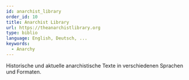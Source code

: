 ```yaml
---
id: anarchist_library
order_id: 10
title: Anarchist Library
url: https://theanarchistlibrary.org
type: biblio
language: English, Deutsch, ...
keywords:
  - Anarchy
---
```


Historische und aktuelle anarchistische Texte in verschiedenen Sprachen und Formaten.
